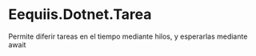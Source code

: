 # Eequiis.Dotnet.Tarea
Permite diferir tareas en el tiempo mediante hilos, y esperarlas mediante await
